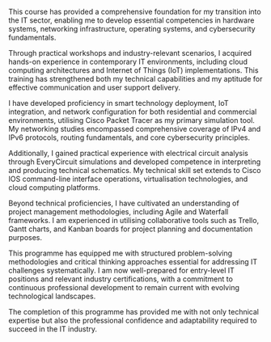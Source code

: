 
This course has provided a comprehensive foundation for my transition into the IT sector, enabling me to develop essential competencies in hardware systems, networking infrastructure, operating systems, and cybersecurity fundamentals.

Through practical workshops and industry-relevant scenarios, I acquired hands-on experience in contemporary IT environments, including cloud computing architectures and Internet of Things (IoT) implementations. This training has strengthened both my technical capabilities and my aptitude for effective communication and user support delivery.

I have developed proficiency in smart technology deployment, IoT integration, and network configuration for both residential and commercial environments, utilising Cisco Packet Tracer as my primary simulation tool. My networking studies encompassed comprehensive coverage of IPv4 and IPv6 protocols, routing fundamentals, and core cybersecurity principles.

Additionally, I gained practical experience with electrical circuit analysis through EveryCircuit simulations and developed competence in interpreting and producing technical schematics. My technical skill set extends to Cisco IOS command-line interface operations, virtualisation technologies, and cloud computing platforms.

Beyond technical proficiencies, I have cultivated an understanding of project management methodologies, including Agile and Waterfall frameworks. I am experienced in utilising collaborative tools such as Trello, Gantt charts, and Kanban boards for project planning and documentation purposes.

This programme has equipped me with structured problem-solving methodologies and critical thinking approaches essential for addressing IT challenges systematically. I am now well-prepared for entry-level IT positions and relevant industry certifications, with a commitment to continuous professional development to remain current with evolving technological landscapes.

The completion of this programme has provided me with not only technical expertise but also the professional confidence and adaptability required to succeed in the IT industry.
